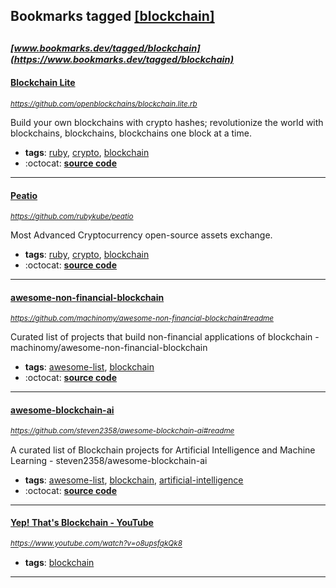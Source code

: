 ## Bookmarks tagged [[blockchain]](https://www.bookmarks.dev/search?q=[blockchain])

_<sup><sup>[www.bookmarks.dev/tagged/blockchain](https://www.bookmarks.dev/tagged/blockchain)</sup></sup>_
---
#### [Blockchain Lite](https://github.com/openblockchains/blockchain.lite.rb)
_<sup>https://github.com/openblockchains/blockchain.lite.rb</sup>_

Build your own blockchains with crypto hashes; revolutionize the world with blockchains, blockchains, blockchains one block at a time.
* **tags**: [ruby](../tagged/ruby.md), [crypto](../tagged/crypto.md), [blockchain](../tagged/blockchain.md)
* :octocat: **[source code](https://github.com/openblockchains/blockchain.lite.rb)**
---
#### [Peatio](https://github.com/rubykube/peatio)
_<sup>https://github.com/rubykube/peatio</sup>_

Most Advanced Cryptocurrency open-source assets exchange.
* **tags**: [ruby](../tagged/ruby.md), [crypto](../tagged/crypto.md), [blockchain](../tagged/blockchain.md)
* :octocat: **[source code](https://github.com/rubykube/peatio)**
---
#### [awesome-non-financial-blockchain](https://github.com/machinomy/awesome-non-financial-blockchain#readme)
_<sup>https://github.com/machinomy/awesome-non-financial-blockchain#readme</sup>_

Curated list of projects that build non-financial applications of blockchain - machinomy/awesome-non-financial-blockchain
* **tags**: [awesome-list](../tagged/awesome-list.md), [blockchain](../tagged/blockchain.md)
* :octocat: **[source code](https://github.com/machinomy/awesome-non-financial-blockchain#readme)**
---
#### [awesome-blockchain-ai](https://github.com/steven2358/awesome-blockchain-ai#readme)
_<sup>https://github.com/steven2358/awesome-blockchain-ai#readme</sup>_

A curated list of Blockchain projects for Artificial Intelligence and Machine Learning - steven2358/awesome-blockchain-ai
* **tags**: [awesome-list](../tagged/awesome-list.md), [blockchain](../tagged/blockchain.md), [artificial-intelligence](../tagged/artificial-intelligence.md)
* :octocat: **[source code](https://github.com/steven2358/awesome-blockchain-ai#readme)**
---
#### [Yep! That's Blockchain - YouTube](https://www.youtube.com/watch?v=o8upsfqkQk8)
_<sup>https://www.youtube.com/watch?v=o8upsfqkQk8</sup>_

* **tags**: [blockchain](../tagged/blockchain.md)
---
